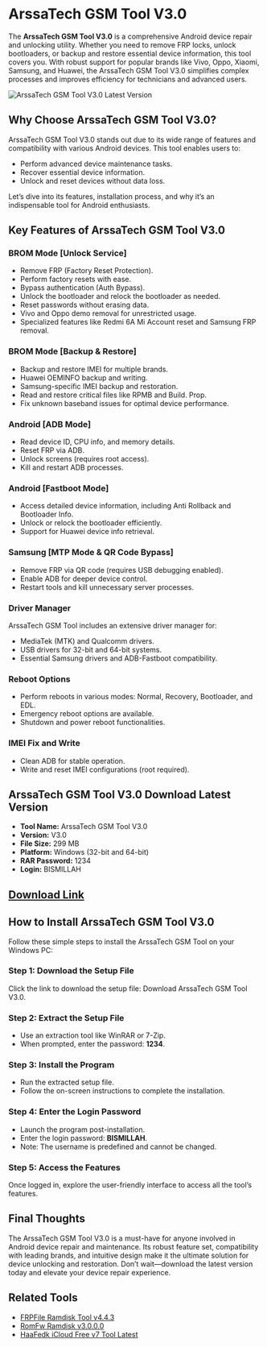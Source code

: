 # ArssaTech GSM Tool V3.0

The **ArssaTech GSM Tool V3.0** is a comprehensive Android device repair and unlocking utility. Whether you need to remove FRP locks, unlock bootloaders, or backup and restore essential device information, this tool covers you. With robust support for popular brands like Vivo, Oppo, Xiaomi, Samsung, and Huawei, the ArssaTech GSM Tool V3.0 simplifies complex processes and improves efficiency for technicians and advanced users.

![ArssaTech GSM Tool V3.0 Latest Version](https://blogger.googleusercontent.com/img/b/R29vZ2xl/AVvXsEgBYwZOPXRi8x26BJ8pzRqPTYtNcUU6cajd5weAAlVR7eSs2Lh2GFNC-ktkZAg51vEQKinEYOW4iK9EtM-oWtCJJfBYgi825OkzZbA5k1pv2Tce7luowrU2v203dqd_I2RNBITvVz01lKebxOMgl9c5vesJ3CzoHqR6NZzzoW5EIZ6ele-aPKFulsRAI8bZ/s16000/download-arssatech-gsm-tool-v30-latest.jpg)

## Why Choose ArssaTech GSM Tool V3.0?

ArssaTech GSM Tool V3.0 stands out due to its wide range of features and compatibility with various Android devices. This tool enables users to:

- Perform advanced device maintenance tasks.
- Recover essential device information.
- Unlock and reset devices without data loss.

Let’s dive into its features, installation process, and why it’s an indispensable tool for Android enthusiasts.

## Key Features of ArssaTech GSM Tool V3.0

### BROM Mode [Unlock Service]

- Remove FRP (Factory Reset Protection).
- Perform factory resets with ease.
- Bypass authentication (Auth Bypass).
- Unlock the bootloader and relock the bootloader as needed.
- Reset passwords without erasing data.
- Vivo and Oppo demo removal for unrestricted usage.
- Specialized features like Redmi 6A Mi Account reset and Samsung FRP removal.

### BROM Mode [Backup & Restore]

- Backup and restore IMEI for multiple brands.
- Huawei OEMINFO backup and writing.
- Samsung-specific IMEI backup and restoration.
- Read and restore critical files like RPMB and Build. Prop.
- Fix unknown baseband issues for optimal device performance.

### Android [ADB Mode]

- Read device ID, CPU info, and memory details.
- Reset FRP via ADB.
- Unlock screens (requires root access).
- Kill and restart ADB processes.

### Android [Fastboot Mode]

- Access detailed device information, including Anti Rollback and Bootloader Info.
- Unlock or relock the bootloader efficiently.
- Support for Huawei device info retrieval.

### Samsung [MTP Mode & QR Code Bypass]

- Remove FRP via QR code (requires USB debugging enabled).
- Enable ADB for deeper device control.
- Restart tools and kill unnecessary server processes.

### Driver Manager

ArssaTech GSM Tool includes an extensive driver manager for:

- MediaTek (MTK) and Qualcomm drivers.
- USB drivers for 32-bit and 64-bit systems.
- Essential Samsung drivers and ADB-Fastboot compatibility.

### Reboot Options

- Perform reboots in various modes: Normal, Recovery, Bootloader, and EDL.
- Emergency reboot options are available.
- Shutdown and power reboot functionalities.

### IMEI Fix and Write

- Clean ADB for stable operation.
- Write and reset IMEI configurations (root required).

## ArssaTech GSM Tool V3.0 Download Latest Version

- **Tool Name:** ArssaTech GSM Tool V3.0  
- **Version:** V3.0  
- **File Size:** 299 MB  
- **Platform:** Windows (32-bit and 64-bit)  
- **RAR Password:** 1234  
- **Login:** BISMILLAH

## [Download Link](https://www.firmwarexbd.com/2025/01/download-arssatech-gsm-tool-v30-latest.html)

## How to Install ArssaTech GSM Tool V3.0

Follow these simple steps to install the ArssaTech GSM Tool on your Windows PC:

### Step 1: Download the Setup File

Click the link to download the setup file: Download ArssaTech GSM Tool V3.0.

### Step 2: Extract the Setup File

- Use an extraction tool like WinRAR or 7-Zip.  
- When prompted, enter the password: **1234**.

### Step 3: Install the Program

- Run the extracted setup file.  
- Follow the on-screen instructions to complete the installation.

### Step 4: Enter the Login Password

- Launch the program post-installation.  
- Enter the login password: **BISMILLAH**.  
- Note: The username is predefined and cannot be changed.

### Step 5: Access the Features

Once logged in, explore the user-friendly interface to access all the tool’s features.

## Final Thoughts

The ArssaTech GSM Tool V3.0 is a must-have for anyone involved in Android device repair and maintenance. Its robust feature set, compatibility with leading brands, and intuitive design make it the ultimate solution for device unlocking and restoration. Don’t wait—download the latest version today and elevate your device repair experience.

## Related Tools

- [FRPFile Ramdisk Tool v4.4.3](https://www.firmwarexbd.com/2024/10/download-frpfile-ramdisk-tool-v443-for.html)
- [RomFw Ramdisk v3.0.0.0](https://www.firmwarexbd.com/2024/09/download-romfw-ramdisk-v3-free.html)
- [HaaFedk iCloud Free v7 Tool Latest](https://www.firmwarexbd.com/2024/11/download-haafedk-icloud-free-v61-tool.html)


<!--

**Here are some ideas to get you started:**

🙋‍♀️ A short introduction - what is your organization all about?
🌈 Contribution guidelines - how can the community get involved?
👩‍💻 Useful resources - where can the community find your docs? Is there anything else the community should know?
🍿 Fun facts - what does your team eat for breakfast?
🧙 Remember, you can do mighty things with the power of [Markdown](https://docs.github.com/github/writing-on-github/getting-started-with-writing-and-formatting-on-github/basic-writing-and-formatting-syntax)
-->
